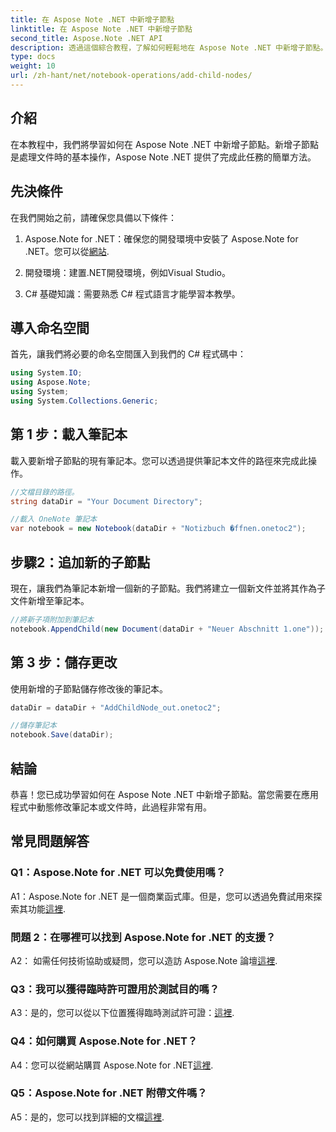 ```yaml
---
title: 在 Aspose Note .NET 中新增子節點
linktitle: 在 Aspose Note .NET 中新增子節點
second_title: Aspose.Note .NET API
description: 透過這個綜合教程，了解如何輕鬆地在 Aspose Note .NET 中新增子節點。立即提升您的文件操作技能。
type: docs
weight: 10
url: /zh-hant/net/notebook-operations/add-child-nodes/
---
```

## 介紹

在本教程中，我們將學習如何在 Aspose Note .NET 中新增子節點。新增子節點是處理文件時的基本操作，Aspose Note .NET 提供了完成此任務的簡單方法。

## 先決條件

在我們開始之前，請確保您具備以下條件：

1.  Aspose.Note for .NET：確保您的開發環境中安裝了 Aspose.Note for .NET。您可以從[網站](https://releases.aspose.com/note/net/).

2. 開發環境：建置.NET開發環境，例如Visual Studio。

3. C# 基礎知識：需要熟悉 C# 程式語言才能學習本教學。

## 導入命名空間

首先，讓我們將必要的命名空間匯入到我們的 C# 程式碼中：

```csharp
using System.IO;
using Aspose.Note;
using System;
using System.Collections.Generic;
```

## 第 1 步：載入筆記本

載入要新增子節點的現有筆記本。您可以透過提供筆記本文件的路徑來完成此操作。

```csharp
//文檔目錄的路徑。
string dataDir = "Your Document Directory";

//載入 OneNote 筆記本
var notebook = new Notebook(dataDir + "Notizbuch �ffnen.onetoc2");
```

## 步驟2：追加新的子節點

現在，讓我們為筆記本新增一個新的子節點。我們將建立一個新文件並將其作為子文件新增至筆記本。

```csharp
//將新子項附加到筆記本
notebook.AppendChild(new Document(dataDir + "Neuer Abschnitt 1.one"));
```

## 第 3 步：儲存更改

使用新增的子節點儲存修改後的筆記本。

```csharp
dataDir = dataDir + "AddChildNode_out.onetoc2";

//儲存筆記本
notebook.Save(dataDir);
```

## 結論

恭喜！您已成功學習如何在 Aspose Note .NET 中新增子節點。當您需要在應用程式中動態修改筆記本或文件時，此過程非常有用。

## 常見問題解答

### Q1：Aspose.Note for .NET 可以免費使用嗎？

 A1：Aspose.Note for .NET 是一個商業函式庫。但是，您可以透過免費試用來探索其功能[這裡](https://releases.aspose.com/).

### 問題 2：在哪裡可以找到 Aspose.Note for .NET 的支援？

 A2： 如需任何技術協助或疑問，您可以造訪 Aspose.Note 論壇[這裡](https://forum.aspose.com/c/note/28).

### Q3：我可以獲得臨時許可證用於測試目的嗎？

 A3：是的，您可以從以下位置獲得臨時測試許可證：[這裡](https://purchase.aspose.com/temporary-license/).

### Q4：如何購買 Aspose.Note for .NET？

 A4：您可以從網站購買 Aspose.Note for .NET[這裡](https://purchase.aspose.com/buy).

### Q5：Aspose.Note for .NET 附帶文件嗎？

 A5：是的，您可以找到詳細的文檔[這裡](https://reference.aspose.com/note/net/).